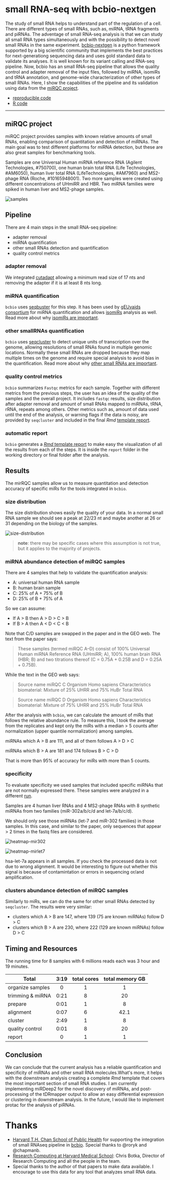 
small RNA-seq with bcbio-nextgen
=============================

The study of small RNA helps to understand part of the regulation of a cell. There are different types of small RNAs, such as, miRNA, tRNA fragments and piRNAs. The adventage of small RNA-seq analysis is that we can study all small RNA types simultaneously and with the possibility to detect novel small RNAs in the same experiment. [bcbio-nextgen](http://github.com/chapmanb/bcbio-nextgen) is a python framework supported by a big scientific community that implements the best practices for next-generationg sequencing data and uses gold standard data to validate its analyses. It is well known for its variant calling and RNA-seq pipeline. Now, bcbio has an small RNA-seq pipeline that allows the quality control and adapter removal of the input files, followed by miRNA, isomiRs and tRNA annotation, and genome-wide characterization of other types of small RNAs. Here, I show the capabilities of the pipeline and its validation using data from the [miRQC project](http://www.nature.com/nmeth/journal/v11/n8/full/nmeth.3014.html).

- [reproducible code](http://seqcluster.readthedocs.org/example_pipeline.html)
- [R code](https://github.com/lpantano/mypubs/blob/master/srnaseq/mirqc/ready_report.rmd)

----------

miRQC project
--------------------

miRQC project provides samples with known relative amounts of small RNAs, enabling
comparison of quantitation and detection of miRNAs. The main goal was to test
different platforms for miRNA detection, but these are also great samples for
benchmarking tools. 

Samples are one Universal Human miRNA reference RNA (Agilent Technologies, #750700), one human brain total RNA (Life Technologies, #AM6050), human liver total RNA (LifeTechnologies, #AM7960) and MS2-phage RNA (Roche, #10165948001). Two more samples were created using
different concentrations of UHmiRR and HBR. Two miRNA families were spiked in human liver and MS2-phage samples.


![samples](https://github.com/lpantano/mypubs/raw/master/srnaseq/mirqc/figure/nmeth.3014-F1.jpg)

## Pipeline
There are 4 main steps in the small RNA-seq pipeline:

* adapter removal
* miRNA quantification
* other small RNAs detection and quantification
* quality control metrics

### adapter removal
We integrated [cutadapt](http://cutadapt.readthedocs.org/en/latest/guide.html)
allowing a minimum read size of 17 nts and removing the adapter if it is at
least 8 nts long.


### miRNA quantification
`bcbio` uses
[seqbuster](http://seqcluster.readthedocs.org/mirna_annotation.html) for this
step. It has been used by
[gEUvaids consortium](http://www.nature.com/nature/journal/v501/n7468/full/nature12531.html)
for miRNA quantification and allows
[isomiRs](https://en.wikipedia.org/wiki/IsomiR) analysis as well. Read more
about why [isomiRs are important](http://link_to_bibliography_seqcluster).


### other smallRNAs quantification
`bcbio` uses [seqcluster](http://github.com/lpantano/seqcluster) to detect
unique units of transcription over the genome, allowing resolutions of small
RNAs found in multiple genomic locations. Normally
these small RNAs are dropped because they map multiple times on the genome and
require special analysis to avoid bias in the quantification. Read more about
why
[other small RNAs are important](http://seqcluster.readthedocs.org/literature.html).


### quality control metrics
`bcbio` summarizes `Fastqc` metrics for each sample. Together with different
metrics from the previous steps, the user has an idea of the quality of the
samples and the overall project. It includes `fastqc` results, size
distribution after adapter removal and amount of small RNAs mapped to miRNAs,
tRNA, rRNA, repeats among others. Other metrics such as, amount of data used until
the end of the analysis, or warning flags if the data is noisy, are provided by
`seqcluster` and included in the final _Rmd_ [template report](https://github.com/lpantano/mypubs/blob/master/srnaseq/mirqc/ready_report.md). 


### automatic report
`bcbio` generates a
[_Rmd_ template report](https://github.com/lpantano/mypubs/blob/master/srnaseq/mirqc/ready_report.md)
to make easy the visualization of all the results from each of the steps. It
is inside the `report` folder in the working directory or final folder after the analysis.


## Results
The mirRQC samples allow us to measure quantitation and detection
accuracy of specific miRs for the tools integrated in `bcbio`.

### size distribution
The size distribution shows easily the quality of your data. In a normal small
RNA sample we should see a peak at 22/23 nt and maybe another at 26 or 31
depending on the biology of the samples.


![size-distribution](https://github.com/lpantano/mypubs/raw/master/srnaseq/mirqc/figure/adapter-2.png) 

> **note**: there may be specific cases where this assumption is not true, but
> it applies to the majority of projects.

### miRNA abundance detection of miRQC samples
There are 4 samples that help to validate the quantification analysis:

* A: universal human RNA sample
* B: human brain sample
* C: 25% of  A + 75% of B
* D: 25% of B + 75% of A

So we can assume: 

* If A > B then A > D > C > B
* If B > A then A < D < C < B

Note that C/D samples are swapped in the paper and in the GEO web. The text from the paper says:

> These samples (termed miRQC A–D) consist of 100% Universal Human miRNA
> Reference RNA (UHmiRR; A), 100% human brain RNA (HBR; B) and two titrations
> thereof (C = 0.75A + 0.25B and D = 0.25A + 0.75B).

While the text in the GEO web says:

> Source name 	miRQC C
> Organism 	Homo sapiens
> Characteristics 	biomaterial: Mixture of 25% UHRR and 75% HuBr Total RNA

> Source name 	miRQC D
> Organism 	Homo sapiens
> Characteristics 	biomaterial: Mixture of 75% UHRR and 25% HuBr Total RNA

After the analysis with `bcbio`, we can calculate the amount of miRs that
follows the relative abundance rule. To measure this, I took the average from
the replicates and kept only the miRs with a median > 5 counts after
normalization (upper quantile normalization) among samples.

miRNAs which A > B are 111, and all of them follows A > D > C

miRNAs which B > A are 181 and 174 follows B > C > D

That is more than 95% of accuracy for miRs with more than 5 counts.


### specificity
To evaluate specificity we used samples that included specific miRNAs that are not
normally expressed there. These samples were analyzed in a different
[run](https://github.com/lpantano/seqcluster/blob/master/data/pipeline_example/mirqc/non_mirqc_bcbio.csv).

Samples are 4 human liver RNAs and 4 MS2-phage RNAs with 8 synthetic miRNAs from two families (miR-302a/b/c/d and let-7a/b/c/d).

We should only see those miRNAs (let-7 and miR-302 families) in those samples. In this case, and similar to the paper, only sequences that appear > 2 times in the fastq files are considered.

![heatmap-mir302](https://raw.githubusercontent.com/lpantano/mypubs/master/srnaseq/mirqc/figure/detection-serum-liver-1.png)

![heatmap-mirlet7](https://raw.githubusercontent.com/lpantano/mypubs/master/srnaseq/mirqc/figure/detection-serum-ms2-1.png)

hsa-let-7a appears in all samples. If you check the processed data is not due to
wrong alignment. It would be interesting to figure out whether this signal is
because of contamintation or errors in sequencing or/and amplification.

### clusters abundance detection of miRQC samples
Similarly to miRs, we can do the same for other small RNAs detected by
`seqcluster`. The results were very similar:

* clusters which A > B are 147, where 139 (75 are known miRNAs) follow D > C  
* clusters which B > A are 230, where 222 (129 are known miRNAs) follow D > C

## Timing and Resources
The running time for 8 samples with 6 millions reads each was 3 hour and 19 minutes.

Total | 3:19| total cores| total memory GB
------|:-----:|:------------:|:----------:
organize samples|0|1|1
trimming & miRNA|0:21|8|20
prepare|0:01|1|8
alignment|0:07|6|42.1
cluster|2:49|1|8
quality control|0:01|8|20
report | 0| 1| 1

## Conclusion
We can conclude that the current analysis has a reliable quantification and specificity of miRNAs and other small RNA molecules.What's more, it helps with the downstream analysis creating a complete _Rmd_ template that covers the most important section of small RNA studies.
I am currently implementing miRDeep2 for the novel discovery of miRNAs, and post-processing of the tDRmapper output to allow an easy differential expression or clustering in downstream analysis. In the future, I would like to implement protac for the analysis of piRNAs.

# Thanks
* [Harvard T.H. Chan School of Public Health](http://bioinformatics.sph.harvard.edu)
  for supporting the integration of small RNAseq pipeline in
  [bcbio](http://github.com/chapman/bcbio-nextgen). Special thanks to @roryk and
  @chapmanb.
* [Research Computing at Harvard Medical School](https://rc.hms.harvard.edu/#people):
  Chris Botka, Director of Research Computing and all the people in the team.
* Special thanks to the author of that papers to make data available. I
  encourage to use this data for any tool that analyzes small RNA data.


